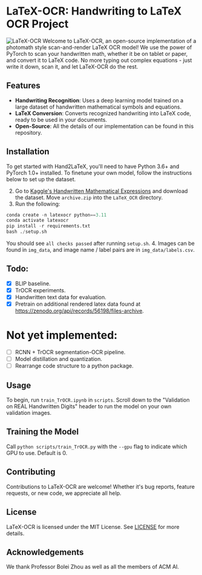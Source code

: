 # LaTeX-OCR: Handwriting to LaTeX OCR Project

![LaTeX-OCR](https://github.com/leonlenk/LaTeX_OCR/assets/38673735/2b66b320-af1d-4ce5-8e96-bd05b28ab052)
Welcome to LaTeX-OCR, an open-source implementation of a photomath style scan-and-render LaTeX OCR model! We use the power of PyTorch to scan your handwritten math, whether it be on tablet or paper, and convert it to LaTeX code. No more typing out complex equations - just write it down, scan it, and let LaTeX-OCR do the rest.

## Features

- **Handwriting Recognition**: Uses a deep learning model trained on a large dataset of handwritten mathematical symbols and equations.
- **LaTeX Conversion**: Converts recognized handwriting into LaTeX code, ready to be used in your documents.
- **Open-Source**: All the details of our implementation can be found in this repository.

## Installation

To get started with Hand2LaTeX, you'll need to have Python 3.6+ and PyTorch 1.0+ installed. To finetune your own model, follow the instructions below to set up the dataset.

2. Go to [Kaggle's Handwritten Mathematical Expressions](https://www.kaggle.com/datasets/rtatman/handwritten-mathematical-expressions) and download the dataset. Move `archive.zip` into the `LaTeX_OCR` directory.
3. Run the following:
```python
conda create -n latexocr python==3.11
conda activate latexocr
pip install -r requirements.txt
bash ./setup.sh
```
You should see `all checks passed` after running `setup.sh`.
4. Images can be found in `img_data`, and image name / label pairs are in `img_data/labels.csv`.

## Todo:
- [x] BLIP baseline.
- [x] TrOCR experiments.
- [x] Handwritten text data for evaluation.
- [x] Pretrain on additional rendered latex data found at https://zenodo.org/api/records/56198/files-archive.

# Not yet implemented:
- [ ] RCNN + TrOCR segmentation-OCR pipeline.
- [ ] Model distillation and quantization.
- [ ] Rearrange code structure to a python package.

## Usage

To begin, run `train_TrOCR.ipynb` in `scripts`. Scroll down to the "Validation on REAL Handwritten Digits" header to run the model on your own validation images.

## Training the Model

Call `python scripts/train_TrOCR.py` with the `--gpu` flag to indicate which GPU to use. Default is 0.

## Contributing

Contributions to LaTeX-OCR are welcome! Whether it's bug reports, feature requests, or new code, we appreciate all help.

## License

LaTeX-OCR is licensed under the MIT License. See [LICENSE](LICENSE) for more details.

## Acknowledgements
We thank Professor Bolei Zhou as well as all the members of ACM AI. 
